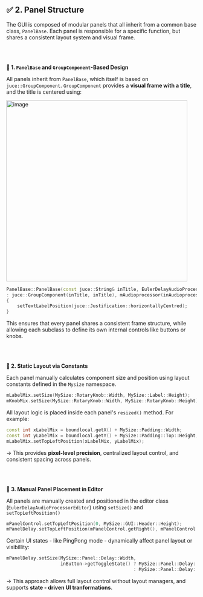 ## ✅ 2. Panel Structure

The GUI is composed of modular panels that all inherit from a common base class, ```PanelBase```.
Each panel is responsible for a specific function, but shares a consistent layout system and visual frame.

<br>
<br>

**🔹 1. ```PanelBase``` and ```GroupComponent```-Based Design**

All panels inherit from ```PanelBase```, which itself is based on ```juce::GroupComponent```.
```GroupComponent``` provides a **visual frame with a title**, and the title is centered using:


<img width="479" alt="image" src="https://github.com/user-attachments/assets/31b55820-5e4c-4d62-b867-8ed9537f060e" />


~~~cpp
PanelBase::PanelBase(const juce::String& inTitle, EulerDelayAudioProcessor& inAudioprocessor)
: juce::GroupComponent(inTitle, inTitle), mAudioprocessor(inAudioprocessor)
{
    setTextLabelPosition(juce::Justification::horizontallyCentred);
}
~~~

This ensures that every panel shares a consistent frame structure, while allowing each subclass
to define its own internal controls like buttons or knobs.

<br>
<br>


**🔹 2. Static Layout via Constants**

Each panel manually calculates component size and position using layout constants defined in the ```Mysize```
namespace. 

~~~cpp
mLabelMix.setSize(MySize::RotaryKnob::Width, MySize::Label::Height);
mKnobMix.setSize(MySize::RotaryKnob::Width, MySize::RotaryKnob::Height);
~~~

All layout logic is placed inside each panel's ```resized()``` method. For example:

~~~cpp
const int xLabelMix = boundlocal.getX() + MySize::Padding::Width;
const int yLabelMix = boundlocal.getY() + MySize::Padding::Top::Height;
mLabelMix.setTopLeftPosition(xLabelMix, yLabelMix);
~~~
-> This provides **pixel-level precision**, centralized layout control, and consistent spacing
across panels.

<br>
<br>

**🔹 3. Manual Panel Placement in Editor**

All panels are manually created and positioned in the editor class (```EulerDelayAudioProcessorEditor```) using ```setSize()``` and ```setTopLeftPosition()```

~~~cpp
mPanelControl.setTopLeftPosition(0, MySize::GUI::Header::Height);
mPanelDelay.setTopLeftPosition(mPanelControl.getRight(), mPanelControl.getY());
~~~

Certain UI states - like PingPong mode - dynamically affect panel layout or visibillity:

~~~cpp
mPanelDelay.setSize(MySize::Panel::Delay::Width,
                    inButton->getToggleState() ? MySize::Panel::Delay::Height / 2
                                               : MySize::Panel::Delay::Height);
~~~
-> This approach allows full layout control without layout managers, and supports
**state - driven UI tranformations**.
